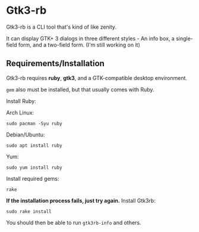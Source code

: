 # Gtk3-rb
Gtk3-rb is a CLI tool that's kind of like zenity.

It can display GTK+ 3 dialogs in three different styles - An info box, a single-field form, and a two-field form. (I'm still working on it)

## Requirements/Installation
Gtk3-rb requires **ruby**, **gtk3**, and a GTK-compatible desktop environment.

`gem` also must be installed, but that usually comes with Ruby.

Install Ruby:

Arch Linux:
```console
sudo pacman -Syu ruby
```
Debian/Ubuntu:
```console
sudo apt install ruby
```
Yum:
```console
sudo yum install ruby
```


Install required gems:
```console
rake
```
**If the installation process fails, just try again.**
Install Gtk3rb:
```console
sudo rake install
```
You should then be able to run `gtk3rb-info` and others.
